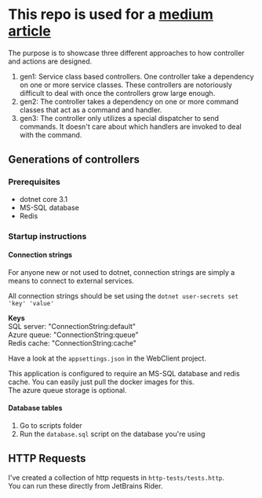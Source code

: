 ﻿# This repo is used for a [medium article](https://levelup.gitconnected.com/replacing-if-else-with-commands-and-handlers-527e0abe2147)

The purpose is to showcase three different approaches to how controller and actions are designed.  

1. gen1: Service class based controllers. One controller take a dependency on one or more service classes.
These controllers are notoriously difficult to deal with once the controllers grow large enough.
2. gen2: The controller takes a dependency on one or more command classes that act as a command and handler.
3. gen3: The controller only utilizes a special dispatcher to send commands. It doesn't care about which handlers
are invoked to deal with the command.

## Generations of controllers
  
### Prerequisites
- dotnet core 3.1
- MS-SQL database
- Redis

### Startup instructions

#### Connection strings
For anyone new or not used to dotnet, connection strings are simply a means to connect to external services.  

All connection strings should be set using the `dotnet user-secrets set 'key' 'value'`  

**Keys**  
SQL server: "ConnectionString:default"  
Azure queue: "ConnectionString:queue"  
Redis cache: "ConnectionString:cache"  

Have a look at the `appsettings.json` in the WebClient project.
  
This application is configured to require an MS-SQL database and redis cache. You can easily just pull the docker images for this.  
The azure queue storage is optional.

#### Database tables
1. Go to scripts folder
2. Run the `database.sql` script on the database you're using 

## HTTP Requests
I've created a collection of http requests in `http-tests/tests.http`.  
You can run these directly from JetBrains Rider.  



